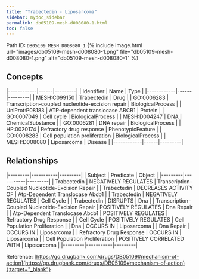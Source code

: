 ```yaml
---
title: "Trabectedin - Liposarcoma"
sidebar: mydoc_sidebar
permalink: db05109-mesh-d008080-1.html
toc: false 
---
```



Path ID: `DB05109_MESH_D008080_1`
{% include image.html url="images/db05109-mesh-d008080-1.png" file="db05109-mesh-d008080-1.png" alt="db05109-mesh-d008080-1" %}

## Concepts

|------------|------|---------|
| Identifier | Name | Type    |
|------------|------|---------|
| MESH:C099150 | Trabectedin | Drug |
| GO:0006283 | Transcription-coupled nucleotide-excision repair | BiologicalProcess |
| UniProt:P08183 | ATP-dependent translocase ABCB1 | Protein |
| GO:0007049 | Cell cycle | BiologicalProcess |
| MESH:D004247 | DNA | ChemicalSubstance |
| GO:0006281 | DNA repair | BiologicalProcess |
| HP:0020174 | Refractory drug response | PhenotypicFeature |
| GO:0008283 | Cell population proliferation | BiologicalProcess |
| MESH:D008080 | Liposarcoma | Disease |
|------------|------|---------|

## Relationships

|---------|-----------|---------|
| Subject | Predicate | Object  |
|---------|-----------|---------|
| Trabectedin | NEGATIVELY REGULATES | Transcription-Coupled Nucleotide-Excision Repair |
| Trabectedin | DECREASES ACTIVITY OF | Atp-Dependent Translocase Abcb1 |
| Trabectedin | NEGATIVELY REGULATES | Cell Cycle |
| Trabectedin | DISRUPTS | Dna |
| Transcription-Coupled Nucleotide-Excision Repair | POSITIVELY REGULATES | Dna Repair |
| Atp-Dependent Translocase Abcb1 | POSITIVELY REGULATES | Refractory Drug Response |
| Cell Cycle | POSITIVELY REGULATES | Cell Population Proliferation |
| Dna | OCCURS IN | Liposarcoma |
| Dna Repair | OCCURS IN | Liposarcoma |
| Refractory Drug Response | OCCURS IN | Liposarcoma |
| Cell Population Proliferation | POSITIVELY CORRELATED WITH | Liposarcoma |
|---------|-----------|---------|

Reference: [https://go.drugbank.com/drugs/DB05109#mechanism-of-action](https://go.drugbank.com/drugs/DB05109#mechanism-of-action){:target="_blank"}
